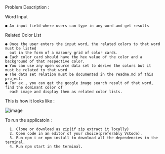   Problem Description :
  
  Word Input 
  
    ● An input field where users can type in any word and get results 
  
  
  Related Color List 
  
    ● Once the user enters the input word, the related colors to that word must be listed
      out in the form of a masonry grid of color cards. 
    ● Each color card should have the hex value of the color and a background of that respective color. 
    ● You can use any open source data set to derive the colors but it must be related to that word 
    ● The data set relation must be documented in the readme.md of this project.
    ● For ex., you can get the google image search result of that word, find the dominant color of
      each image and display them as related color lists. 
    
    
This is how it looks like : 
    
![image](https://user-images.githubusercontent.com/36701679/139941416-05af1b95-517f-4b92-b40d-48c191890c2c.png)


To run the applicatoin : 

      1. Clone or download as zip(if zip extract it locally) 
      2. Open code in an editor of your choice(preferably VsCode).
      3. Run npm i or npm install to download all the dependencies in the terminal. 
      4. Run npm start in the terminal. 
